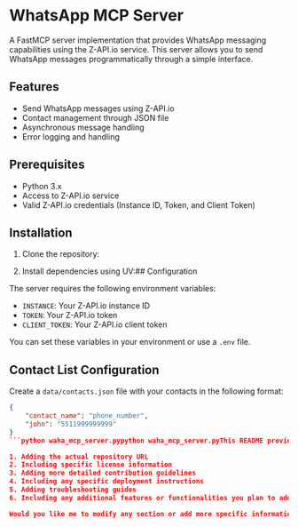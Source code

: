 # WhatsApp MCP Server

A FastMCP server implementation that provides WhatsApp messaging capabilities using the Z-API.io service. This server allows you to send WhatsApp messages programmatically through a simple interface.

## Features

- Send WhatsApp messages using Z-API.io
- Contact management through JSON file
- Asynchronous message handling
- Error logging and handling

## Prerequisites

- Python 3.x
- Access to Z-API.io service
- Valid Z-API.io credentials (Instance ID, Token, and Client Token)

## Installation

1. Clone the repository:

2. Install dependencies using UV:## Configuration

The server requires the following environment variables:

- `INSTANCE`: Your Z-API.io instance ID
- `TOKEN`: Your Z-API.io token
- `CLIENT_TOKEN`: Your Z-API.io client token

You can set these variables in your environment or use a `.env` file.

## Contact List Configuration

Create a `data/contacts.json` file with your contacts in the following format:

```json
{
    "contact_name": "phone_number",
    "john": "5511999999999"
}
```python waha_mcp_server.pypython waha_mcp_server.pyThis README provides a comprehensive overview of your WhatsApp MCP server project, including setup instructions, configuration requirements, and usage examples. You may want to customize it further by:

1. Adding the actual repository URL
2. Including specific license information
3. Adding more detailed contribution guidelines
4. Including any specific deployment instructions
5. Adding troubleshooting guides
6. Including any additional features or functionalities you plan to add

Would you like me to modify any section or add more specific information to the README?